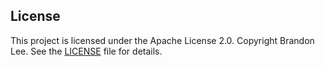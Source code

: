 ## License
This project is licensed under the Apache License 2.0. Copyright Brandon Lee. See the [LICENSE](./LICENSE) file for details.